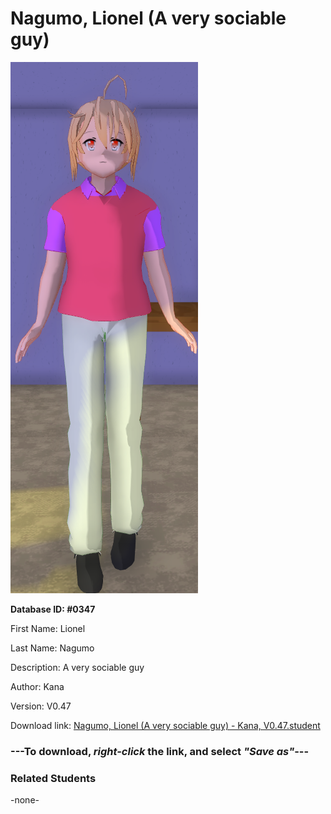 # Nagumo, Lionel (A very sociable guy)

<img src="Files/Nagumo, Lionel (A very sociable guy).png" title="Nagumo, Lionel (A very sociable guy) - Kana, V0.47">

**Database ID: #0347**

First Name: Lionel

Last Name: Nagumo

Description: A very sociable guy

Author: Kana

Version: V0.47

Download link: <a href="https://raw.githubusercontent.com/Arbiter1223/Daigaku-Gurashi-Custom-Students/master/Students/Files/Nagumo%2C%20Lionel%20(A%20very%20sociable%20guy)%20-%20Kana%2C%20V0.47.student">Nagumo, Lionel (A very sociable guy) - Kana, V0.47.student</a>

### ---**To download, _right-click_ the link, and select _"Save as"_**---

### Related Students

-none-
